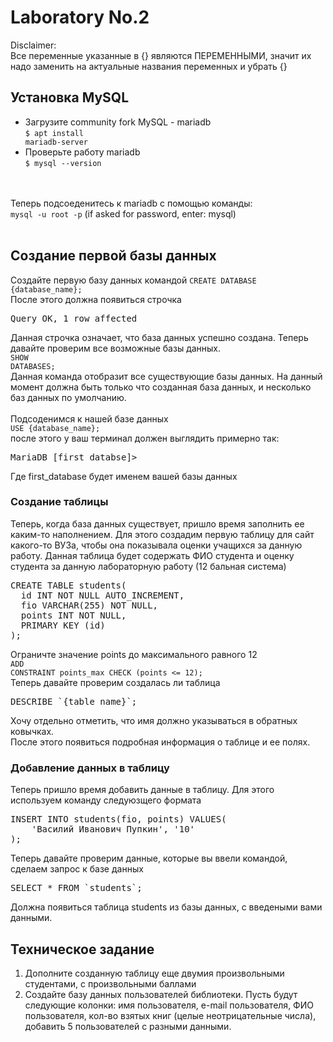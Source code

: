 # Laboratory No.2

Disclaimer:<br>
Все переменные указанные в {} являются ПЕРЕМЕННЫМИ, значит их надо заменить на актуальные названия переменных и убрать {}

## Установка MySQL
- Загрузите community fork MySQL - mariadb<br>
<code>$ apt install mariadb-server</code>
- Проверьте работу mariadb<br>
<code>$ mysql --version</code>
<br>
<br>
Теперь подсоеденитесь к mariadb с помощью команды: <br>
<code>mysql -u root -p</code> (if asked for password, enter: mysql)<br>
<br>

## Создание первой базы данных
Создайте первую базу данных командой
<code>CREATE DATABASE {database_name};</code>
<br>
После этого должна появиться строчка
<pre>
Query OK, 1 row affected 
</pre>
Данная строчка означает, что база данных успешно создана.
Теперь давайте проверим все возможные базы данных.
<br>
<code>SHOW DATABASES;</code><br>
Данная команда отобразит все существующие базы данных. На данный момент должна быть только что созданная база данных, и несколько баз данных по умолчанию.<br>
<br>
Подсоденимся к нашей базе данных<br>
<code>USE {database_name};</code><br>
после этого у ваш терминал должен выглядить примерно так:
<pre>
MariaDB [first_databse]>
</pre>
Где first_database будет именем вашей базы данных
<br>

### Создание таблицы
Теперь, когда база данных существует, пришло время заполнить ее каким-то наполнением. Для этого создадим первую таблицу для сайт какого-то ВУЗа, чтобы она показывала оценки учащихся за данную работу. Данная таблица будет содержать ФИО студента и оценку студента за данную лабораторную работу (12 бальная система)
<br>
<pre>
CREATE TABLE students(
  id INT NOT NULL AUTO_INCREMENT,
  fio VARCHAR(255) NOT NULL,
  points INT NOT NULL,
  PRIMARY KEY (id)
);
</pre>
Ограничте значение points до максимального равного 12<br>
<code>ADD CONSTRAINT points_max CHECK (points <= 12);</code><br>
Теперь давайте проверим создалась ли таблица<br>
<pre>DESCRIBE `{table_name}`;</pre>
Хочу отдельно отметить, что имя должно указываться в обратных ковычках. <br>
После этого появиться подробная информация о таблице и ее полях.
<br>

### Добавление данных в таблицу
Теперь пришло время добавить данные в таблицу. Для этого используем команду следуюзщего формата<br>
<pre>
INSERT INTO students(fio, points) VALUES(
    'Василий Иванович Пупкин', '10'
);
</pre>
Теперь давайте проверим данные, которые вы ввели командой, сделаем запрос к базе данных<br>
<pre>SELECT * FROM `students`;</pre>
Должна появиться таблица students из базы данных, с введеными вами данными.
<br>



## Техническое задание
1. Дополните созданную таблицу еще двумия произвольными студентами, с произвольными баллами
2. Создайте базу данных пользователей библиотеки. Пусть будут следующие колонки: имя пользователя, e-mail пользователя, ФИО пользователя, кол-во взятых книг (целые неотрицательные числа), добавить 5 пользователей с разными данными.